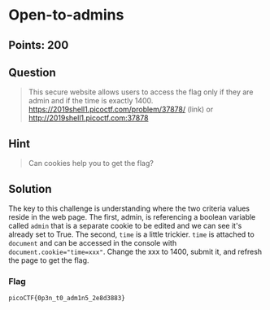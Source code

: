 # Open-to-admins

## Points: 200

## Question 
  > This secure website allows users to access the flag only if they are admin and if the time is exactly 1400. https://2019shell1.picoctf.com/problem/37878/ (link) or http://2019shell1.picoctf.com:37878
## Hint
  > Can cookies help you to get the flag?
## Solution
 The key to this challenge is understanding where the two criteria values reside in the web page. The first, admin, is referencing a boolean variable called `admin` that is a separate cookie to be edited and we can see it's already set to True. The second, `time` is a little trickier. `time` is attached to `document` and can be accessed in the console with `document.cookie="time=xxx"`. Change the xxx to 1400, submit it, and refresh the page to get the flag.
### Flag
`picoCTF{0p3n_t0_adm1n5_2e8d3883}`
